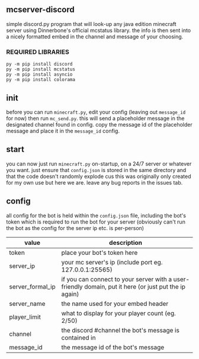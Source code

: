 ## mcserver-discord

simple discord.py program that will look-up any java edition minecraft server using Dinnerbone's official mcstatus library. the info is then sent into a nicely formatted embed in the channel and message of your choosing.

### REQUIRED LIBRARIES

```
py -m pip install discord
py -m pip install mcstatus
py -m pip install asyncio
py -m pip install colorama
```

## init

before you can run `minecraft.py`, edit your config (leaving out `message_id` for now) then run `mc_send.py`. this will send a placeholder message in the designated channel found in config. copy the message id of the placeholder message and place it in the `message_id` config.

## start

you can now just run `minecraft.py` on-startup, on a 24/7 server or whatever you want. just ensure that `config.json` is stored in the same directory and that the code doesn't randomly explode cus this was originally only created for my own use but here we are. leave any bug reports in the issues tab.

## config

all config for the bot is held within the `config.json` file, including the bot's token which is required to run the bot for your server (obviously can't run the bot as the config for the server ip etc. is per-person)

| value | description |
|-------|-------------|
| token | place your bot's token here |
| server_ip | your mc server's ip (include port eg. 127.0.0.1:25565) |
| server_formal_ip | if you can connect to your server with a user-friendly domain, put it here (or just put the ip again) |
| server_name | the name used for your embed header |
| player_limit | what to display for your player count (eg. 2/50) |
| channel | the discord #channel the bot's message is contained in |
| message_id | the message id of the bot's message |
